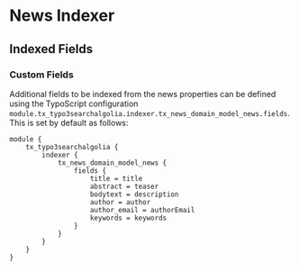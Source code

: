 # News Indexer

## Indexed Fields

### Custom Fields

Additional fields to be indexed from the news properties can be defined using the TypoScript configuration
`module.tx_typo3searchalgolia.indexer.tx_news_domain_model_news.fields`. This is set by default as follows:

```typo3_typoscript
module {
    tx_typo3searchalgolia {
        indexer {
            tx_news_domain_model_news {
                fields {
                    title = title
                    abstract = teaser
                    bodytext = description
                    author = author
                    author_email = authorEmail
                    keywords = keywords
                }
            }
        }
    }
}
```
